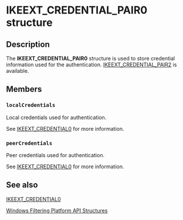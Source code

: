 # IKEEXT_CREDENTIAL_PAIR0 structure

## Description

The **IKEEXT_CREDENTIAL_PAIR0** structure is used to store credential information used for the authentication.
[IKEEXT_CREDENTIAL_PAIR2](https://learn.microsoft.com/windows/desktop/api/iketypes/ns-iketypes-ikeext_credential_pair2) is available.

## Members

### `localCredentials`

Local credentials used for authentication.

See [IKEEXT_CREDENTIAL0](https://learn.microsoft.com/windows/desktop/api/iketypes/ns-iketypes-ikeext_credential0) for more information.

### `peerCredentials`

Peer credentials used for authentication.

See [IKEEXT_CREDENTIAL0](https://learn.microsoft.com/windows/desktop/api/iketypes/ns-iketypes-ikeext_credential0) for more information.

## See also

[IKEEXT_CREDENTIAL0](https://learn.microsoft.com/windows/desktop/api/iketypes/ns-iketypes-ikeext_credential0)

[Windows Filtering Platform API Structures](https://learn.microsoft.com/windows/desktop/FWP/fwp-structs)